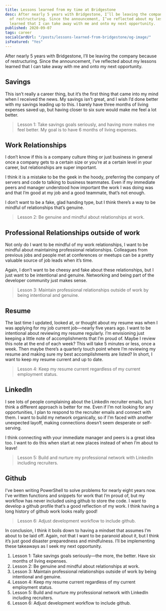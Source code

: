```yaml
---
title: Lessons learned from my time at Bridgestone
desc: After nearly 5 years with Bridgestone, I’ll be leaving the company because
  of restructuring. Since the announcement, I’ve reflected about my lessons
  learned that I can take away with me and onto my next opportunity.
published: 2020-09-07
tags: career
socialCardUrl: "/posts/lessons-learned-from-bridgestone/og-image/"
isFeatured: "Yes"
---
```

After nearly 5 years with Bridgestone, I’ll be leaving the company because of restructuring. Since the announcement, I’ve reflected about my lessons learned that I can take away with me and onto my next opportunity.

## Savings

This isn’t really a career thing, but it’s the first thing that came into my mind when I received the news. My savings isn’t great, and I wish I’d done better with my savings leading up to this. I barely have three months of living expenses saved up, but having closer to six sure would make me feel a lot better.

> Lesson 1: Take savings goals seriously, and having more makes me feel better. My goal is to have 6 months of living expenses.

## Work Relationships

I don’t know if this is a company culture thing or just business in general once a company gets to a certain size or you’re at a certain level in your career, but relationships are super important.

I think it is a mistake to be the geek in the hoody, preferring the company of servers and code to talking to business teammates. Even if my immediate peers and manager understood how important the work I was doing was and that I’m good at my job and a good teammate, that’s not enough.

I don’t want to be a fake, glad handing type, but I think there’s a way to be mindful of relationships that’s genuine. 

> Lesson 2: Be genuine and mindful about relationships at work.

## Professional Relationships outside of work

Not only do I want to be mindful of my work relationships, I want to be mindful about maintaining professional relationships. Colleagues from previous jobs and people met at conferences or meetups can be a pretty valuable source of job leads when it’s time. 

Again, I don’t want to be cheesy and fake about these relationships, but I just want to be intentional and genuine. Networking and being part of the developer community just makes sense.  

> Lesson 3: Maintain professional relationships outside of work by being intentional and genuine. 

## Resume

The last time I updated, looked at, or thought about my resume was when I was applying for my job current job—nearly five years ago. I want to be intentional about reviewing my resume regularly. I’m envisioning just keeping a little note of accomplishments that I’m proud of. Maybe I review this note at the end of each week? This will take 5 minutes or less, once a week. Then maybe there’s a quarterly touch point where I’m reviewing my resume and making sure my best accomplishments are listed? In short, I want to keep my resume current and up to date.

> Lesson 4: Keep my resume current regardless of my current employment status.

## LinkedIn

I see lots of people complaining about the LinkedIn recruiter emails, but I think a different approach is better for me. Even if I’m not looking for any opportunities, I plan to respond to the recruiter emails and connect with them. I want to build my network organically, so if I’m faced with another unexpected layoff, making connections doesn’t seem desperate or self-serving. 

I think connecting with your immediate manager and peers is a great idea too. I want to do this when start at new places instead of when I’m about to leave! 

> Lesson 5: Build and nurture my professional network with LinkedIn including recruiters.

## Github

I’ve been writing PowerShell to solve problems for nearly eight years now. I’ve written functions and snippets for work that I’m proud of, but my workflow has never included using github to store the code. I want to develop a github profile that’s a good reflection of my work. I think having a long history of github work looks really good!

> Lesson 6: Adjust development workflow to include github.

In conclusion, I think it boils down to having a mindset that assumes I’m about to be laid off. Again, not that I want to be paranoid about it, but I think it’s just good disaster preparedness and mindfulness. I’ll be implementing these takeaways as I seek my next opportunity.

1. Lesson 1: Take savings goals seriously—the more, the better. Have six months of living expenses.
2. Lesson 2: Be genuine and mindful about relationships at work.
3. Lesson 3: Maintain professional relationships outside of work by being intentional and genuine. 
4. Lesson 4: Keep my resume current regardless of my current employment status.
5. Lesson 5: Build and nurture my professional network with LinkedIn including recruiters.
6. Lesson 6: Adjust development workflow to include github.